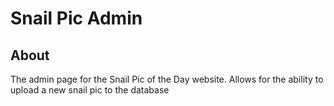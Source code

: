 # Snail Pic Admin

## About

The admin page for the Snail Pic of the Day website. Allows for the ability to upload a new snail pic to the database
